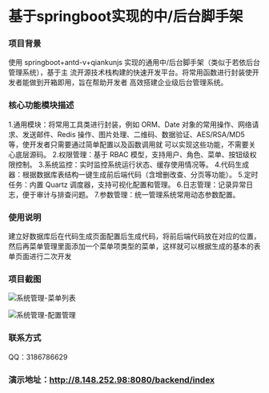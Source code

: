 # 基于springboot实现的中/后台脚手架

### 项目背景
使用 springboot+antd-v+qiankunjs 实现的通用中/后台脚手架（类似于若依后台管理系统），基于主
流开源技术栈构建的快速开发平台。将常用函数进行封装使开发者能做到开箱即用，旨在帮助开发者
高效搭建企业级后台管理系统。
### 核心功能模块描述
1.通用模块：将常用工具类进行封装，例如 ORM、Date 对象的常用操作、网络请求、发送邮件、Redis
操作、图片处理、二维码、数据验证、AES/RSA/MD5 等，使开发者只需要通过简单配置以及函数调用就
可以实现这些功能，不需要关心底层源码。
2.权限管理：基于 RBAC 模型，支持用户、角色、菜单、按钮级权限控制。
3.系统监控：实时监控系统运行状态、缓存使用情况等。
4.代码生成器：根据数据库表结构一键生成前后端代码（含增删改查、分页等功能）。
5.定时任务：内置 Quartz 调度器，支持可视化配置和管理。
6.日志管理：记录异常日志，便于审计与排查问题。
7.参数管理：统一管理系统常用动态参数配置。

### 使用说明

建立好数据库后在代码生成页面配置后生成代码，将前后端代码放在对应的位置，然后再菜单管理里面添加一个菜单项类型的菜单，这样就可以根据生成的基本的表单页面进行二次开发

### 项目截图

![系统管理-菜单列表](https://github.com/Drew0323/LeafSystem/blob/master/image/1.jpg)

![系统管理-配置管理](https://github.com/Drew0323/LeafSystem/blob/master/image/2.jpg)

### 联系方式

QQ：3186786629

### 演示地址：http://8.148.252.98:8080/backend/index